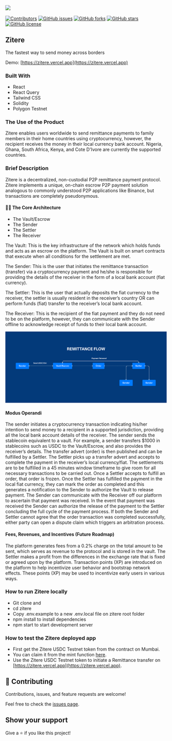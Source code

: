 
<!-- PROJECT SHIELDS -->
<!--
*** I'm using markdown "reference style" links for readability.
*** Reference links are enclosed in brackets [ ] instead of parentheses ( ).
*** See the bottom of this document for the declaration of the reference variables
*** for contributors-url, forks-url, etc. This is an optional, concise syntax you may use.
*** https://www.markdownguide.org/basic-syntax/#reference-style-links
-->

![](https://img.shields.io/badge/Hackathon-blueviolet)

[![Contributors][contributors-shield]][contributors-url]
[![GitHub issues][issues-shield]][issues-url]
[![GitHub forks][forks-shield]][forks-url]
[![GitHub stars][star-shield]][star-url]
[![GitHub license][license-shield]][license-url]



## Zitere
The fastest way to send money across borders

Demo: [https://zitere.vercel.app](https://zitere.vercel.app)

### Built With

* React
* React Query
* Tailwind CSS
* Solidity
* Polygon Testnet

### The Use of the Product
Zitere enables users worldwide to send remittance payments to family members in their home countries using cryptocurrency, however, the recipient receives the money in their local currency bank account. Nigeria, Ghana, South Africa, Kenya, and Cote D'Ivore are currently the supported countries.

### Brief Description
Zitere is a decentralized, non-custodial P2P remittance payment protocol. Zitere implements a unique, on-chain escrow P2P payment solution analogous to commonly understood P2P applications like Binance, but transactions are completely pseudonymous.


#### 👨‍💻 The Core Architecture
- The Vault/Escrow
- The Sender
- The Settler
- The Receiver

The Vault: This is the key infrastructure of the network which holds funds and acts as an escrow on the platform. The Vault is built on smart contracts that execute when all conditions for the settlement are met.

The Sender: This is the user that initiates the remittance transaction (transfer) via a cryptocurrency payment and he/she is responsible for providing the details of the receiver in the form of a local bank account (fiat currency).

The Settler: This is the user that actually deposits the fiat currency to the receiver, the settler is usually resident in the receiver’s country OR can perform funds (fiat) transfer to the receiver’s local bank account.

The Receiver: This is the recipient of the fiat payment and they do not need to be on the platform, however, they can communicate with the Sender offline to acknowledge receipt of funds to their local bank account.

![flow](flow.jpg)

#### Modus Operandi 
The sender initiates a cryptocurrency transaction indicating his/her intention to send money to a recipient in a supported jurisdiction, providing all the local bank account details of the receiver. The sender sends the stablecoin equivalent to a vault.
For example, a sender transfers $1000 in stablecoins such as USDC to the Vault/Escrow, and also provides the receiver’s details. The transfer advert (order) is then published and can be fulfilled by a Settler.
The Settler picks up a transfer advert and accepts to complete the payment in the receiver’s local currency/fiat. The settlements are to be fulfilled in a 45 minutes window timeframe to give room for all necessary transactions to be carried out. Once a Settler accepts to fulfill an order, that order is frozen.
Once the Settler has fulfilled the payment in the local fiat currency, they can mark the order as completed and this generates a notification to the Sender to authorize the Vault to release payment. The Sender can communicate with the Receiver off our platform to ascertain that payment was received. In the event that payment was received the Sender can authorize the release of the payment to the Settler concluding the full cycle of the payment process. If both the Sender and Settler cannot agree that the order transaction was completed successfully, either party can open a dispute claim which triggers an arbitration process.

#### Fees, Revenues, and Incentives (Future Roadmap)
The platform generates fees from a 0.2% charge on the total amount to be sent, which serves as revenue to the protocol and is stored in the vault.
The Settler makes a profit from the differences in the exchange rate that is fixed or agreed upon by the platform.
Transaction points (XP) are introduced on the platform to help incentivize user behavior and bootstrap network effects. These points (XP) may be used to incentivize early users in various ways.

### How to run Zitere locally
* Git clone and
* cd zitere
* Copy .env.example to a new .env.local file on zitere root folder
* npm install to install dependencies
* npm start to start development server

### How to test the Zitere deployed app
* First get the Zitere USDC Testnet token from the contract on Mumbai.
* You can claim it from the mint function [here](https://mumbai.polygonscan.com/address/0x9bD0428f8b661B11cF2c646871f52DabC22e3240).
* Use the Zitere USDC Testnet token to initiate a Remittance transfer on [https://zitere.vercel.app](https://zitere.vercel.app).



## 🤝 Contributing

Contributions, issues, and feature requests are welcome!

Feel free to check the [issues page](../../issues/).

## Show your support

Give a ⭐ if you like this project!

[contributors-shield]: https://img.shields.io/github/contributors/coolpythoncodes/zitere?style=for-the-badge
[contributors-url]: https://github.com/coolpythoncodes/zitere/graphs/contributors
[issues-shield]: https://img.shields.io/github/issues/coolpythoncodes/zitere?style=for-the-badge
[issues-url]: https://github.com/coolpythoncodes/zitere/issues
[forks-shield]: https://img.shields.io/github/forks/coolpythoncodes/zitere?style=for-the-badge
[forks-url]: https://github.com/coolpythoncodes/zitere/network
[star-shield]: https://img.shields.io/github/stars/coolpythoncodes/zitere?style=for-the-badge
[star-url]: https://github.com/coolpythoncodes/zitere/stargazers
[license-shield]: https://img.shields.io/github/license/coolpythoncodes/zitere?style=for-the-badge
[license-url]: https://github.com/coolpythoncodes/zitere/blob/master/license
